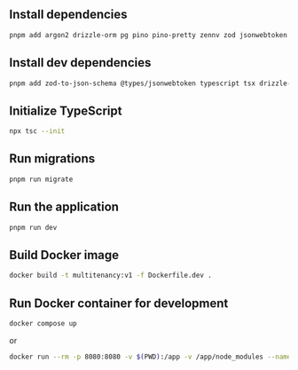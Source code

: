 ## Install dependencies

```bash
pnpm add argon2 drizzle-orm pg pino pino-pretty zennv zod jsonwebtoken fastify-zod fastify-guard fastify
```

## Install dev dependencies

```bash
pnpm add zod-to-json-schema @types/jsonwebtoken typescript tsx drizzle-kit @types/pg -D
```

## Initialize TypeScript

```bash
npx tsc --init
```

## Run migrations

```bash
pnpm run migrate
```

## Run the application

```bash
pnpm run dev
```

## Build Docker image

```bash
docker build -t multitenancy:v1 -f Dockerfile.dev .
```

## Run Docker container for development

```bash
docker compose up
```

or

```bash
docker run --rm -p 8080:8080 -v $(PWD):/app -v /app/node_modules --name app-container multitenancy:v1

```
